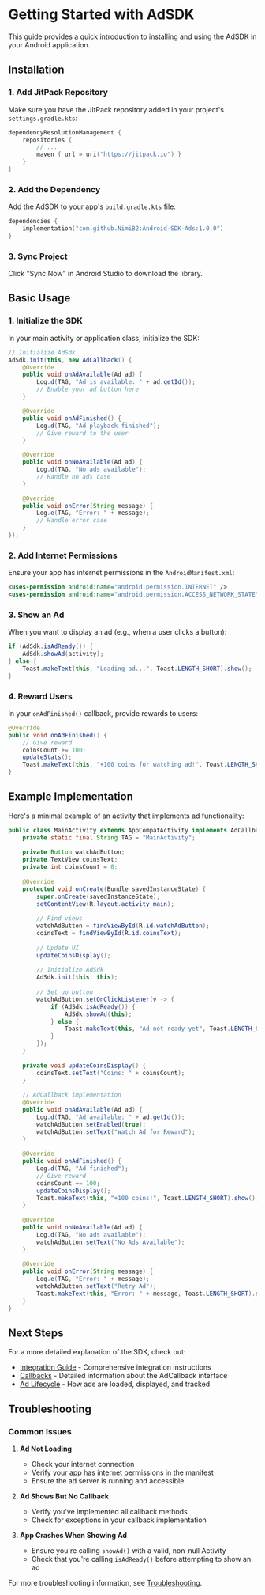 # Getting Started with AdSDK

This guide provides a quick introduction to installing and using the AdSDK in your Android application.

## Installation

### 1. Add JitPack Repository

Make sure you have the JitPack repository added in your project's `settings.gradle.kts`:

```kotlin
dependencyResolutionManagement {
    repositories {
        // ...
        maven { url = uri("https://jitpack.io") }
    }
}
```

### 2. Add the Dependency

Add the AdSDK to your app's `build.gradle.kts` file:

```kotlin
dependencies {
    implementation("com.github.NimiB2:Android-SDK-Ads:1.0.0")
}
```

### 3. Sync Project

Click "Sync Now" in Android Studio to download the library.

## Basic Usage

### 1. Initialize the SDK

In your main activity or application class, initialize the SDK:

```java
// Initialize AdSdk
AdSdk.init(this, new AdCallback() {
    @Override
    public void onAdAvailable(Ad ad) {
        Log.d(TAG, "Ad is available: " + ad.getId());
        // Enable your ad button here
    }

    @Override
    public void onAdFinished() {
        Log.d(TAG, "Ad playback finished");
        // Give reward to the user
    }

    @Override
    public void onNoAvailable(Ad ad) {
        Log.d(TAG, "No ads available");
        // Handle no ads case
    }

    @Override
    public void onError(String message) {
        Log.e(TAG, "Error: " + message);
        // Handle error case
    }
});
```

### 2. Add Internet Permissions

Ensure your app has internet permissions in the `AndroidManifest.xml`:

```xml
<uses-permission android:name="android.permission.INTERNET" />
<uses-permission android:name="android.permission.ACCESS_NETWORK_STATE" />
```

### 3. Show an Ad

When you want to display an ad (e.g., when a user clicks a button):

```java
if (AdSdk.isAdReady()) {
    AdSdk.showAd(activity);
} else {
    Toast.makeText(this, "Loading ad...", Toast.LENGTH_SHORT).show();
}
```

### 4. Reward Users

In your `onAdFinished()` callback, provide rewards to users:

```java
@Override
public void onAdFinished() {
    // Give reward
    coinsCount += 100;
    updateStats();
    Toast.makeText(this, "+100 coins for watching ad!", Toast.LENGTH_SHORT).show();
}
```

## Example Implementation

Here's a minimal example of an activity that implements ad functionality:

```java
public class MainActivity extends AppCompatActivity implements AdCallback {
    private static final String TAG = "MainActivity";
    
    private Button watchAdButton;
    private TextView coinsText;
    private int coinsCount = 0;
    
    @Override
    protected void onCreate(Bundle savedInstanceState) {
        super.onCreate(savedInstanceState);
        setContentView(R.layout.activity_main);
        
        // Find views
        watchAdButton = findViewById(R.id.watchAdButton);
        coinsText = findViewById(R.id.coinsText);
        
        // Update UI
        updateCoinsDisplay();
        
        // Initialize AdSdk
        AdSdk.init(this, this);
        
        // Set up button
        watchAdButton.setOnClickListener(v -> {
            if (AdSdk.isAdReady()) {
                AdSdk.showAd(this);
            } else {
                Toast.makeText(this, "Ad not ready yet", Toast.LENGTH_SHORT).show();
            }
        });
    }
    
    private void updateCoinsDisplay() {
        coinsText.setText("Coins: " + coinsCount);
    }
    
    // AdCallback implementation
    @Override
    public void onAdAvailable(Ad ad) {
        Log.d(TAG, "Ad available: " + ad.getId());
        watchAdButton.setEnabled(true);
        watchAdButton.setText("Watch Ad for Reward");
    }
    
    @Override
    public void onAdFinished() {
        Log.d(TAG, "Ad finished");
        // Give reward
        coinsCount += 100;
        updateCoinsDisplay();
        Toast.makeText(this, "+100 coins!", Toast.LENGTH_SHORT).show();
    }
    
    @Override
    public void onNoAvailable(Ad ad) {
        Log.d(TAG, "No ads available");
        watchAdButton.setText("No Ads Available");
    }
    
    @Override
    public void onError(String message) {
        Log.e(TAG, "Error: " + message);
        watchAdButton.setText("Retry Ad");
        Toast.makeText(this, "Error: " + message, Toast.LENGTH_SHORT).show();
    }
}
```

## Next Steps

For a more detailed explanation of the SDK, check out:

- [Integration Guide](integration-guide.md) - Comprehensive integration instructions
- [Callbacks](callbacks.md) - Detailed information about the AdCallback interface
- [Ad Lifecycle](ad-lifecycle.md) - How ads are loaded, displayed, and tracked

## Troubleshooting

### Common Issues

1. **Ad Not Loading**
   - Check your internet connection
   - Verify your app has internet permissions in the manifest
   - Ensure the ad server is running and accessible

2. **Ad Shows But No Callback**
   - Verify you've implemented all callback methods
   - Check for exceptions in your callback implementation

3. **App Crashes When Showing Ad**
   - Ensure you're calling `showAd()` with a valid, non-null Activity
   - Check that you're calling `isAdReady()` before attempting to show an ad

For more troubleshooting information, see [Troubleshooting](troubleshooting.md).
